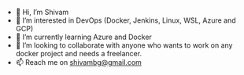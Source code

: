 - 👋 Hi, I’m Shivam
- 👀 I’m interested in DevOps (Docker, Jenkins, Linux, WSL, Azure and GCP)
- 🌱 I’m currently learning Azure and Docker
- 💞️ I’m looking to collaborate with anyone who wants to work on any docker project and needs a freelancer.
- 📫 Reach me on shivambg@gmail.com
<!---
2shivam/2shivam is a ✨ special ✨ repository because its `README.md` (this file) appears on your GitHub profile.
You can click the Preview link to take a look at your changes.
--->
